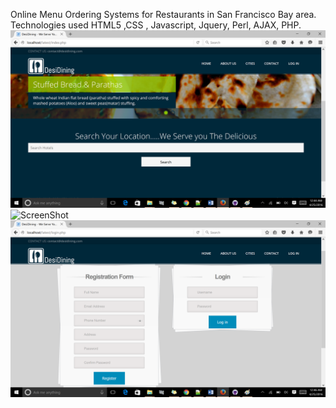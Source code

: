 Online Menu Ordering Systems for Restaurants in San Francisco Bay area. 
Technologies used HTML5 ,CSS , Javascript, Jquery, Perl, AJAX, PHP.
![ScreenShot](/Restaurant_Reservation_Website/Home.png)
![ScreenShot](/Restaurant_Reservation_Website/hotel.png)
![ScreenShot](/Restaurant_Reservation_Website/login.png)